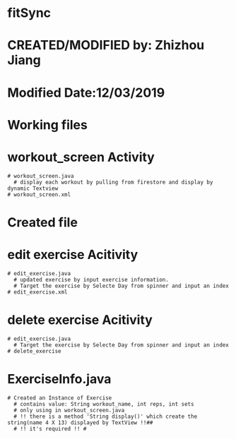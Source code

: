 # fitSync
# CREATED/MODIFIED by: Zhizhou Jiang
# Modified Date:12/03/2019
# Working files
  # workout_screen Activity
    # workout_screen.java
      # display each workout by pulling from firestore and display by dynamic Textview
    # workout_screen.xml
  
# Created file  
  # edit exercise Acitivity
    # edit_exercise.java
      # updated exercise by input exercise information.
      # Target the exercise by Selecte Day from spinner and input an index
    # edit_exercise.xml
  
  # delete exercise Acitivity
    # edit_exercise.java
      # Target the exercise by Selecte Day from spinner and input an index
    # delete_exercise
 
  # ExerciseInfo.java
    # Created an Instance of Exercise
      # contains value: String workout_name, int reps, int sets
      # only using in workout_screen.java
      # !! there is a method 'String display()' which create the string(name 4 X 13) displayed by TextView !!##
      # !! it's required !! #
